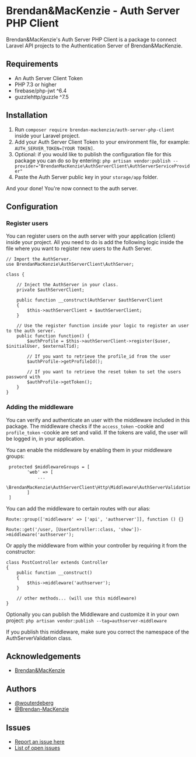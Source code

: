 # Brendan&MacKenzie - Auth Server PHP Client

Brendan&MacKenzie's Auth Server PHP Client is a package to connect Laravel API projects to the Authentication Server of Brendan&MacKenzie.

## Requirements
* An Auth Server Client Token
* PHP 7.3 or higher
* firebase/php-jwt ^6.4
* guzzlehttp/guzzle ^7.5


## Installation ###
1. Run `composer require brendan-mackenzie/auth-server-php-client` inside your Laravel project.
2. Add your Auth Server Client Token to your environment file, for example: `AUTH_SERVER_TOKEN=[YOUR TOKEN]`.
3. Optional: if you would like to publish the configuration file for this package you can do so by entering:
`php artisan vendor:publish --provider="BrendanMacKenzie\AuthServerClient\AuthServerServiceProvider"`
4. Paste the Auth Server public key in your `storage/app` folder.

And your done! You're now connect to the auth server.

## Configuration ##

### Register users ##
You can register users on the auth server with your application (client) inside your project. All you need to do is add the following logic inside the file where you want to register new users to the Auth Server.

```
// Import the AuthServer.
use BrendanMacKenzie\AuthServerClient\AuthServer;

class {

    // Inject the AuthServer in your class.
    private $authServerClient;

    public function __construct(AuthServer $authServerClient
    {
        $this->authServerClient = $authServerClient;
    }

    // Use the register function inside your logic to register an user to the auth server.
    public function function() {
        $authProfile = $this->authServerClient->register($user, $initialUser, $externalTid);

        // If you want to retrieve the profile_id from the user
        $authProfile->getProfileId();
    
        // If you want to retrieve the reset token to set the users password with
        $authProfile->getToken();
    }
}
```

### Adding the middleware ###
You can verify and authenticate an user with the middleware included in this package. The middleware checks if the `access_token` -cookie and `profile_token` -cookie are set and valid. If the tokens are valid, the user will be logged in, in your application.

You can enable the middleware by enabling them in your middleware groups:

```
 protected $middlewareGroups = [
        'web' => [
            ...
            \BrendanMacKenzie\AuthServerClient\Http\Middleware\AuthServerValidation::class,
        ]
 ]
```

You can add the middleware to certain routes with our alias:

```
Route::group(['middleware' => ['api', 'authserver']], function () {}

Route::get('/user, [UserController::class, 'show'])->middleware('authserver');
```

Or apply the middleware from within your controller by requiring it from the constructor:

```
class PostController extends Controller
{
    public function __construct()
    {
        $this->middleware('authserver');
    }

    // other methods... (will use this middleware)
}
```

Optionally you can publish the Middleware and customize it in your own project:
`php artisan vendor:publish --tag=authserver-middleware`

If you publish this middleware, make sure you correct the namespace of the AuthServerValidation class.

## Acknowledgements ##
 - [Brendan&MacKenzie](https://www.brendan-mackenzie.com)


 ## Authors

- [@wouterdeberg](https://github.com/wouterdeberg)
- [@Brendan-MacKenzie](https://github.com/Brendan-MacKenzie)

## Issues
- [Report an issue here](https://github.com/Brendan-MacKenzie/Auth-Server-PHP-Client/issues/new)
- [List of open issues](https://github.com/Brendan-MacKenzie/Auth-Server-PHP-Client/issues)
